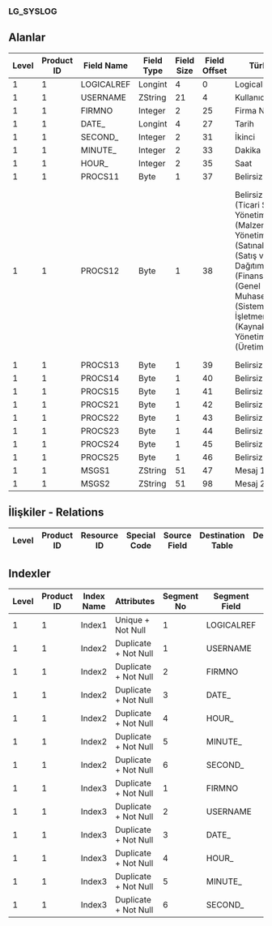### LG_SYSLOG

## Alanlar

**Level**|**Product ID**|**Field Name**|**Field Type**|**Field Size**|**Field Offset**|**Türkçe Açıklama**|**Expression**
-----|-----|-----|-----|-----|-----|-----|-----
1|1|LOGICALREF|Longint|4|0|Logical Reference|Logical Reference
1|1|USERNAME|ZString|21|4|Kullanıcı adı|User Name
1|1|FIRMNO|Integer|2|25|Firma Numarası|Firm Number
1|1|DATE_|Longint|4|27|Tarih|Date
1|1|SECOND_|Integer|2|31|İkinci|Second
1|1|MINUTE_|Integer|2|33|Dakika|Minute
1|1|HOUR_|Integer|2|35|Saat|Hour
1|1|PROCS11|Byte|1|37|Belirsiz|unidentified
1|1|PROCS12|Byte|1|38|Belirsiz ;PROCS11=1 (Ticari Sistem Yönetimi);PROCS11=2 (Malzeme Yönetimi);PROCS11=3 (Satınalma);PROCS11=4 (Satış ve Dağıtım);PROCS11=5 (Finans);PROCS11=6 (Genel Muhasebe);PROCS11=7 (Sistem İşletmeni);PROCS11=26 (Kaynak Yönetimi);PROCS11=27 (Üretim Tanımı)|unidentified ;PROCS11=1 (Ticari Sistem Yönetimi);PROCS11=2 (Malzeme Yönetimi);PROCS11=3 (Satınalma);PROCS11=4 (Satış ve Dağıtım);PROCS11=5 (Finans);PROCS11=6 (Genel Muhasebe);PROCS11=7 (Sistem İşletmeni);PROCS11=26 (Kaynak Yönetimi);PROCS11=27 (Üretim Tan
1|1|PROCS13|Byte|1|39|Belirsiz|unidentified
1|1|PROCS14|Byte|1|40|Belirsiz|unidentified
1|1|PROCS15|Byte|1|41|Belirsiz|unidentified
1|1|PROCS21|Byte|1|42|Belirsiz|unidentified
1|1|PROCS22|Byte|1|43|Belirsiz|unidentified
1|1|PROCS23|Byte|1|44|Belirsiz|unidentified
1|1|PROCS24|Byte|1|45|Belirsiz|unidentified
1|1|PROCS25|Byte|1|46|Belirsiz|unidentified
1|1|MSGS1|ZString|51|47|Mesaj 1|Message 1
1|1|MSGS2|ZString|51|98|Mesaj 2|Message 2

## İlişkiler - Relations
**Level**|**Product ID**|**Resource ID**|**Special Code**|**Source Field**|**Destination Table**|**Destination Field**|**Relation Type**|**Extra Condition**
-----|-----|-----|-----|-----|-----|-----|-----|-----

## Indexler
**Level**|**Product ID**|**Index Name**|**Attributes**|**Segment No**|**Segment Field**|**Sense**
-----|-----|-----|-----|-----|-----|-----
1|1|Index1|Unique + Not Null|1|LOGICALREF|Ascending
1|1|Index2|Duplicate + Not Null|1|USERNAME|Ascending
1|1|Index2|Duplicate + Not Null|2|FIRMNO|Ascending
1|1|Index2|Duplicate + Not Null|3|DATE_|Ascending
1|1|Index2|Duplicate + Not Null|4|HOUR_|Ascending
1|1|Index2|Duplicate + Not Null|5|MINUTE_|Ascending
1|1|Index2|Duplicate + Not Null|6|SECOND_|Ascending
1|1|Index3|Duplicate + Not Null|1|FIRMNO|Ascending
1|1|Index3|Duplicate + Not Null|2|USERNAME|Ascending
1|1|Index3|Duplicate + Not Null|3|DATE_|Ascending
1|1|Index3|Duplicate + Not Null|4|HOUR_|Ascending
1|1|Index3|Duplicate + Not Null|5|MINUTE_|Ascending
1|1|Index3|Duplicate + Not Null|6|SECOND_|Ascending
